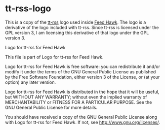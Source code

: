 # tt-rss-logo

This is a copy of the [tt-rss](https://tt-rss.org/gitlab/fox/tt-rss/wikis/home) logo used inside 
[Feed Hawk](https://www.goldenhillsoftware.com/feed-hawk/). The logo is a derivative of the 
logo included with tt-rss. Since tt-rss is licensed under the GPL version 3, I am licensing this derivative of that 
logo under the GPL version 3.

Logo for tt-rss for Feed Hawk

This file is part of Logo for tt-rss for Feed Hawk.

Logo for tt-rss for Feed Hawk is free software: you can redistribute it and/or modify
it under the terms of the GNU General Public License as published by
the Free Software Foundation, either version 3 of the License, or
(at your option) any later version.

Logo for tt-rss for Feed Hawk is distributed in the hope that it will be useful,
but WITHOUT ANY WARRANTY; without even the implied warranty of
MERCHANTABILITY or FITNESS FOR A PARTICULAR PURPOSE.  See the
GNU General Public License for more details.

You should have received a copy of the GNU General Public License
along with Logo for tt-rss for Feed Hawk.  If not, see <http://www.gnu.org/licenses/>.
